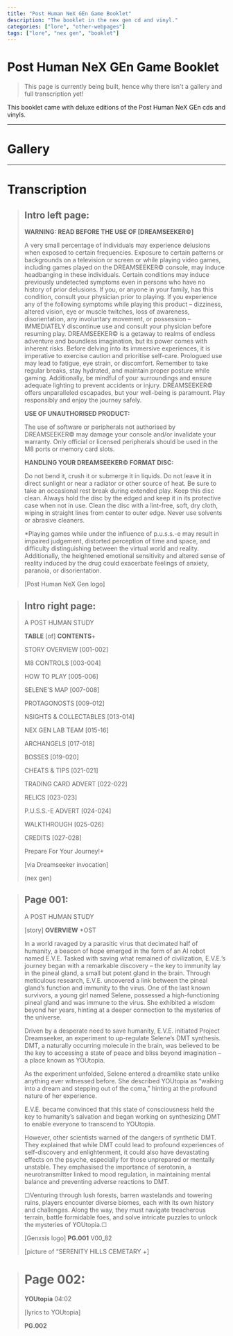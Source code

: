```yaml
---
title: "Post Human NeX GEn Game Booklet"
description: "The booklet in the nex gen cd and vinyl."
categories: ["lore", "other-webpages"]
tags: ["lore", "nex gen", "booklet"]
---
```


# Post Human NeX GEn Game Booklet

> This page is currently being built, hence why there isn't a gallery and full transcription yet! 

This booklet came with deluxe editions of the Post Human NeX GEn cds and vinyls.

*** 

# Gallery

***

# Transcription

> ## Intro left page:
>
>**WARNING: READ BEFORE THE USE OF [DREAMSEEKER©]**
> 
> A very small percentage of individuals may experience delusions when exposed to certain frequencies. Exposure to certain patterns or backgrounds on a television or screen or while playing video games, including games played on the DREAMSEEKER© console, may induce headbanging in these individuals. Certain conditions may induce previously undetected symptoms even in persons who have no history of prior delusions. If you, or anyone in your family, has this condition, consult your physician prior to playing. If you experience any of the following symptoms while playing this product – dizziness, altered vision, eye or muscle twitches, loss of awareness, disorientation, any involuntary movement, or possession – IMMEDIATELY discontinue use and consult your physician before resuming play.
>DREAMSEEKER© is a getaway to realms of endless adventure and boundless imagination, but its power comes with inherent risks. Before delving into its immersive experiences, it is imperative to exercise caution and prioritise self-care. Prologued use may lead to fatigue, eye strain, or discomfort. Remember to take regular breaks, stay hydrated, and maintain proper posture while gaming.  Additionally, be mindful of your surroundings and ensure adequate lighting to prevent accidents or injury. DREAMSEEKER© offers unparalleled escapades, but your well-being is paramount. Play responsibly and enjoy the journey safely.
>
>**USE OF UNAUTHORISED PRODUCT:**
> 
>The use of software or peripherals not authorised by DREAMSEEKER© may damage your console and/or invalidate your warranty. Only official or licensed peripherals should be used in the M8 ports or memory card slots. 
>
>**HANDLING YOUR DREAMSEEKER© FORMAT DISC:**
> 
>Do not bend it, crush it or submerge it in liquids.
>Do not leave it in direct sunlight or near a radiator or other source of heat. 
>Be sure to take an occasional rest break during extended play. 
>Keep this disc clean. Always hold the disc by the edged and keep it in its protective case when not in use. Clean the disc with a lint-free, soft, dry cloth, wiping in straight lines from center to outer edge. 
>Never use solvents or abrasive cleaners.
>
>*Playing games while under the influence of p.u.s.s.-e may result in impaired judgement, distorted perception of time and space, and difficulty distinguishing between the virtual world and reality. Additionally, the heightened emotional sensitivity and altered sense of reality induced by the drug could exacerbate feelings of anxiety, paranoia, or disorientation. 
>
>[Post Human NeX Gen logo]

> ## Intro right page:
>
>A POST HUMAN STUDY
> 
>**TABLE** [of] **CONTENTS**+
>
> 
>STORY OVERVIEW [001-002]
> 
>M8 CONTROLS [003-004]
> 
>HOW TO PLAY [005-006]
> 
> SELENE’S MAP [007-008]
> 
>PROTAGONOSTS [009-012]
> 
>NSIGHTS & COLLECTABLES [013-014]
> 
>NEX GEN LAB TEAM [015-16]
> 
>ARCHANGELS [017-018]
> 
>BOSSES [019-020]
> 
>CHEATS & TIPS [021-021]
> 
>TRADING CARD ADVERT [022-022]
> 
>RELICS [023-023]
> 
>P.U.S.S.-E ADVERT [024-024]
> 
>WALKTHROUGH [025-026]
> 
>CREDITS [027-028]
>
> 
>Prepare For Your Journey!+
> 
>[via Dreamseeker invocation]
> 
>(nex gen)

> ## Page 001:
>
>A POST HUMAN STUDY
>
>[story] **OVERVIEW** +OST
>
>In a world ravaged by a parasitic virus that decimated half of humanity, a beacon of hope emerged in the form of an AI robot named E.V.E. Tasked with saving what remained of civilization, E.V.E.’s journey began with a remarkable discovery – the key to immunity lay in the pineal gland, a small but potent gland in the brain. Through meticulous research, E.V.E. uncovered a link between the pineal gland’s function and immunity to the virus. One of the last known survivors, a young girl named Selene, possessed a high-functioning pineal gland and was immune to the virus. She exhibited a wisdom beyond her years, hinting at a deeper connection to the mysteries of the universe.
>
>Driven by a desperate need to save humanity, E.V.E. initiated Project Dreamseeker, an experiment to up-regulate Selene’s DMT synthesis. DMT, a naturally occurring molecule in the brain, was believed to be the key to accessing a state of peace and bliss beyond imagination – a place known as YOUtopia.
>
>As the experiment unfolded, Selene entered a dreamlike state unlike anything ever witnessed before. She described YOUtopia as “walking into a dream and stepping out of the coma,” hinting at the profound nature of her experience. 
>
>E.V.E. became convinced that this state of consciousness held the key to humanity’s salvation and began working on synthesizing DMT to enable everyone to transcend to YOUtopia.
>
>However, other scientists warned of the dangers of synthetic DMT. They explained that while DMT could lead to profound experiences of self-discovery and enlightenment, it could also have devastating effects on the psyche, especially for those unprepared or mentally unstable. They emphasised the importance of serotonin, a neurotransmitter linked to mood regulation, in maintaining mental balance and preventing adverse reactions to DMT.
>
>
>☐Venturing through lush forests, barren wastelands and towering ruins, players encounter diverse biomes, each with its own history and challenges. Along the way, they must navigate treacherous terrain, battle formidable foes, and solve intricate puzzles to unlock the mysteries of YOUtopia.☐
>
> 
>[Genxsis logo] 
>**PG.001**  V00_82
>
>[picture of “SERENITY HILLS CEMETARY +]

> # Page 002:
>
>**YOUtopia** 04:02
>
>[lyrics to YOUtopia]
>
>**PG.002**


